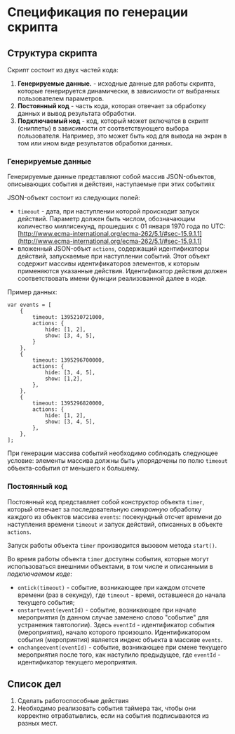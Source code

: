 # Спецификация по генерации скрипта #



## Структура скрипта ##

Скрипт состоит из двух частей кода:

1. **Генерируемые данные.** - исходные данные для работы скрипта, которые генерируется динамически, в зависимости от выбранных пользователем параметров.
2. **Постоянный код** - часть кода, которая отвечает за обработку данных и вывод результата обработки.
3. **Подключаемый код** - код, который может включатся в скрипт (сниппеты) в зависимости от соответствующего выбора пользователя. Например, это может быть код для вывода на экран в том или ином виде результатов обработки данных.

### Генерируемые данные ###

Генерируемые данные представляют собой массив JSON-объектов, описывающих события и действия, наступаемые при этих событиях

JSON-объект состоит из следующих полей:

 * `timeout` - дата, при наступлении которой происходит запуск действий. Параметр должен быть числом, обозначающим количество миллисекунд, прошедших с 01 января 1970 года по UTC: [http://www.ecma-international.org/ecma-262/5.1/#sec-15.9.1.1](http://www.ecma-international.org/ecma-262/5.1/#sec-15.9.1.1) 
 * вложенный JSON-объкт `actions`, содержащий идентификаторы действий, запускаемые при наступлении событий. Этот объект содержит массивы идентификаторов элементов, к которым применяются указанные действия. Идентификатор действия должен соответствовать имени функции реализованной далее в коде.

Пример данных:

	var events = [
    	{
    	    timeout: 1395210721000,
    	    actions: {
				hide: [1, 2],
    	    	show: [3, 4, 5],
			}
    	},
    	{
    	    timeout: 1395296700000,
    	    actions: {
				hide: [3, 4, 5],
    	    	show: [1,2],
			},
    	},
    	{
    	    timeout: 1395296820000,
    	    actions: {
				hide: [1, 2],
    	    	show: [3, 4, 5],
			},
    	},
 	];

При генерации массива событий необходимо соблюдать следующее условие: элементы массива должны быть упорядочены по полю `timeout` объекта-события от меньшего к большему.

### Постоянный код ###

Постоянный код представляет собой конструктор объекта `timer`, который отвечает за последовательную *синхронную* обработку каждого из объектов массива `events`: посекундный отсчет времени до наступления времени `timeout` и запуск действий, описанных в объекте `actions`.

Запуск работы объекта `timer` производится вызовом метода `start()`.

Во время работы объекта `timer` доступны события, которые могут использоваться внешними объектами, в том числе и описанными в *подключаемом коде*:

* `ontick(timeout)` - событие, возникающее при каждом отсчете времени (раз в секунду), где `timeout` - время, оставшееся до начала текущего события;
* `onstartevent(eventId)` - событие, возникающее при начале мероприятия (в данном случае заменено слово "событие" для устранения тавтологии). Здесь `eventId` - идентификатор события (мероприятия), начало которого произошло. Идентификатором события (мероприятия) является индекс объекта в массиве `events`.
* `onchangeevent(eventId)` - событие, возникающее при смене текущего мероприятия после того, как наступило предыдущее, где `eventId` - идентификатор текущего мероприятия.


## Список дел ##

1. Сделать работоспособные действия
2. Необходимо реализовать события таймера так, чтобы они корректно отрабатывлись, если на события подписываются из разных мест.